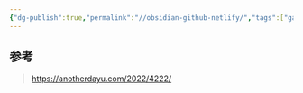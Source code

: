 ```yaml
---
{"dg-publish":true,"permalink":"//obsidian-github-netlify/","tags":["gardenEntry"]}
---
```



## 参考

> https://anotherdayu.com/2022/4222/